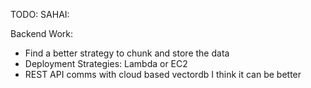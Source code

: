 TODO: SAHAI:

Backend Work:
* Find a better strategy to chunk and store the data
* Deployment Strategies: Lambda or EC2
* REST API comms with cloud based vectordb
I think it can be better
